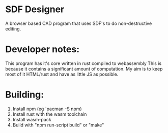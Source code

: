 # SDF Designer
A browser based CAD program that uses SDF's to do non-destructive
editing.


# Developer notes:
This program has it's core written in rust compiled to webassembly
This is because it contains a significant amount of computation.
My aim is to keep most of it HTML/rust and have as little JS as
possible.

# Building:

1. Install npm (eg `pacman -S npm)
2. Install rust with the wasm toolchain
3. Install wasm-pack
4. Build with "npm run-script build" or "make"
